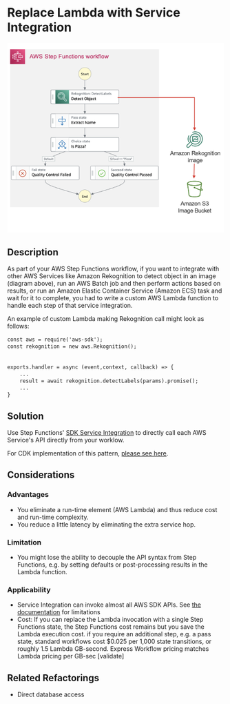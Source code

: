 # Replace Lambda with Service Integration

![](images/service_integration.png)

## Description
As part of your AWS Step Functions workflow, if you want to integrate with other AWS Services like Amazon Rekognition to detect object in an image (diagram above), run an AWS Batch job and then perform actions based on results, or run an Amazon Elastic Container Service (Amazon ECS) task and wait for it to complete, you had to write a custom AWS Lambda function to handle each step of that service integration.
 
An example of custom Lambda making Rekognition call might look as follows:

```
const aws = require('aws-sdk');
const rekognition = new aws.Rekognition();


exports.handler = async (event,context, callback) => {
    ...
    result = await rekognition.detectLabels(params).promise();
    ...
}
```

## Solution
Use Step Functions' [SDK Service Integration](https://docs.aws.amazon.com/step-functions/latest/dg/supported-services-awssdk.html) to directly call each AWS Service's API directly from your worklow.

For CDK implementation of this pattern, [please see here](/implementation/service_integration/#).


## Considerations 

### Advantages
* You eliminate a run-time element (AWS Lambda) and thus reduce cost and run-time complexity.
* You reduce a little latency by eliminating the extra service hop.

### Limitation
* You might lose the ability to decouple the API syntax from Step Functions, e.g. by setting defaults or post-processing results in the Lambda function.

### Applicability

* Service Integration can invoke almost all AWS SDK APIs. See [the documentation](https://docs.aws.amazon.com/step-functions/latest/dg/supported-services-awssdk.html#unsupported-api-actions-list) for limitations 
* Cost: If you can replace the Lambda invocation with a single Step Functions state, the Step Functions cost remains but you save the Lambda execution cost. if you require an additional step, e.g. a pass state, standard workflows cost $0.025 per 1,000 state transitions, or roughly 1.5 Lambda GB-second. Express Workflow pricing matches Lambda pricing per GB-sec \[validate\]

## Related Refactorings
* Direct database access

